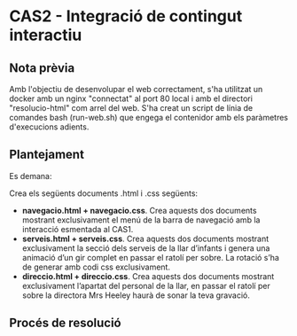 # CAS2 - Integració de contingut interactiu

## Nota prèvia

Amb l'objectiu de desenvolupar el web correctament, s'ha utilitzat un docker amb un nginx "connectat" al port 80 local i amb el directori "resolucio-html" com arrel del web. S'ha creat un script de línia de comandes bash (run-web.sh) que engega el contenidor amb els paràmetres d'execucions adients.

## Plantejament

Es demana:

Crea els següents documents .html i .css següents:

- **navegacio.html + navegacio.css**. Crea aquests dos documents mostrant exclusivament el menú de la barra de navegació amb la interacció esmentada al CAS1.
- **serveis.html + serveis.css**. Crea aquests dos documents mostrant exclusivament la secció dels serveis de la llar d’infants i genera una animació d’un gir complet en passar el ratolí per sobre. La rotació s’ha de generar amb codi css exclusivament.
- **direccio.html + direccio.css**. Crea aquests dos documents mostrant exclusivament l’apartat del personal de la llar, en passar el ratolí per sobre la directora Mrs Heeley haurà de sonar la teva gravació.

## Procés de resolució

